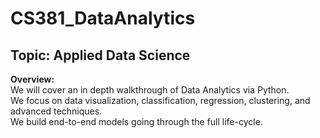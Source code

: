 # CS381_DataAnalytics
## Topic: Applied Data Science

<b>Overview:</b>
<br>We will cover an in depth walkthrough of Data Analytics via Python. 
<br>We focus on data visualization, classification, regression, clustering, and advanced techniques. 
<br>We build end-to-end models going through the full life-cycle.

